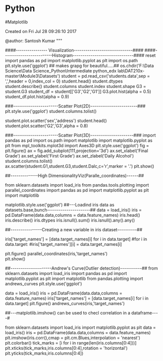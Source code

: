 # Python
#Matplotlib

Created on Fri Jul 28 09:26:10 2017

@author: Santosh Kumar
"""

####----------------      Visualization------------------------------####
####-------------------------Histogram-------------------------------####
reset
import pandas as pd
import matplotlib.pyplot as plt
import os.path
plt.style.use('ggplot') ## makes grapg for beautiful.....##
os.chdir('F:\Data Science\Data Science_Python\Intermediate python_edx lab\DAT210x-master\Module3\Datasets')
student = pd.read_csv('students.data',sep = ',',header = 0,index_col = 0)
student.head()
student.dtypes
student.describe()
student.columns
student.index
student.shape
G3 = student.G3
student_df = student[['G3','G2','G1']]
G3.plot.hist(alpha = 0.5)
student_df.plot.hist(alpha = 0.9)

###-----------------------Scatter Plot(2D)------------------------###
plt.style.use('ggplot')
student.columns.tolist()

student.plot.scatter('sex','address')
student.head()
student.plot.scatter('G2','G3',alpha = 0.8)

###-----------------------Scatter Plot(3D)----------------------###
import pandas as pd
import os.path
import matplotlib
import matplotlib.pyplot as plt
from mpl_toolkits.mplot3d import Axes3D
plt.style.use('ggplot')
fig = plt.figure()
ax = fig.add_subplot(111,projection='3d')
ax.set_xlabel('Final Grade')
ax.set_ylabel('First Grade')
ax.set_zlabel('Daily Alcohol')
student.columns.tolist()
ax.scatter(student.G1,student.G3,student.Dalc,c='r',marker = '.')
plt.show()

##--------------High DimensionalityViz(Paralle_coordinates)------##

from sklearn.datasets import load_iris
from pandas.tools.plotting import parallel_coordinates
import pandas as pd
import matplotlib.pyplot as plt
import matplotlib

matplotlib.style.use('ggplot')
##---Loadind iris data as datasets.base,bunch----------------------##
data = load_iris()
iris = pd.DataFrame(data.data,columns = data.feature_names)
iris.head()
iris.describe()
iris.dtypes
iris.isnull().sum()
iris.isnull().any().any()

##----------------Creating a new variable in iris dataset----------##

iris['target_names'] = [data.target_names[i] for i in data.target]
#for i in data.target:
    #iris['target_names'][i]  = data.target_names[i]
    
plt.figure() 
parallel_coordinates(iris,'target_names')   
plt.show()    


##---------------------Andrew's Curve(Outlier detection)-----------##
from sklearn.datasets import load_iris
import pandas as pd
import matplotlib.pyplot as plt
import matplotlib
from pandas.plotting import andrews_curves
plt.style.use('ggplot')

data = load_iris()
iris = pd.DataFrame(data.data,columns = data.feature_names)
iris['target_names'] = [data.target_names[i] for i in data.target]
plt.figure() 
andrews_curves(iris,'target_names')

##---matplotlib.imshow() can be used to checl correlation in a dataframe----#

from sklearn.datasets import load_iris
import matplotlib.pyplot as plt
data = load_iris()
iris = pd.DataFrame(data.data,columns = data.feature_names)
plt.imshow(iris.corr(),cmap = plt.cm.Blues,interpolation = 'nearest')
plt.colorbar()
tick_marks = [i for i in range(len(iris.columns[0:4]))]
plt.xticks(tick_marks,iris.columns[0:4],rotation = 'horizontal') 
plt.yticks(tick_marks,iris.columns[0:4]) 
